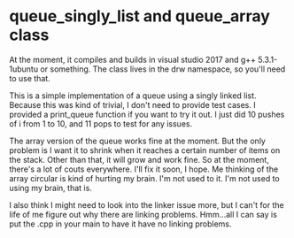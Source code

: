 # queue_singly_list and queue_array class

At the moment, it compiles and builds in visual studio 2017 and g++ 5.3.1-1ubuntu or something. 
The class lives in the drw namespace, so you'll need to use that.

This is a simple implementation of a queue using a singly linked list.
Because this was kind of trivial, I don't need to provide test cases. 
I provided a print_queue function if you want to try it out.
I just did 10 pushes of i from 1 to 10, and 11 pops to test for any issues.

The array version of the queue works fine at the moment. But the only problem is I want it to shrink when
it reaches a certain number of items on the stack. Other than that, it will grow and work fine.
So at the moment, there's a lot of couts everywhere. I'll fix it soon, I hope.
Me thinking of the array circular is kind of hurting my brain. I'm not used to it.
I'm not used to using my brain, that is.

I also think I might need to look into the linker issue more, but I can't for the life of me figure out
why there are linking problems. Hmm...all I can say is put the .cpp in your main to have it have no linking problems.